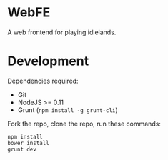 WebFE
=====

A web frontend for playing idlelands.

Development
===========

Dependencies required:

* Git
* NodeJS >= 0.11
* Grunt (`npm install -g grunt-cli`)

Fork the repo, clone the repo, run these commands:
```
npm install
bower install
grunt dev
```
